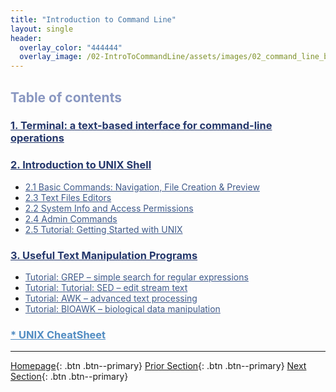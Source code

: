 ```yaml
---
title: "Introduction to Command Line"
layout: single
header:
  overlay_color: "444444"
  overlay_image: /02-IntroToCommandLine/assets/images/02_command_line_banner.png
---
```





## <span style="color: #8997c1;">Table of contents</span>

### **<a href="01-terminal-basics" style="color: #24376b;">1. Terminal: a text-based interface for command-line operations</a>**

### **<a href="02-intro-to-unix-shell" style="color: #24376b;">2. Introduction to UNIX Shell</a>**
* <a href="02A-basic-commands" style="color: #3f5a8a;">2.1 Basic Commands: Navigation, File Creation & Preview</a>
* <a href="02B-text-files-editors" style="color: #3f5a8a;">2.3 Text Files Editors</a>
* <a href="02C-unix-system-info-permissions" style="color: #3f5a8a;">2.2 System Info and Access Permissions</a>
* <a href="02D-admin-commands" style="color: #3f5a8a;">2.4 Admin Commands</a>
* <a href="02E-tutorial-unix-getting-started" style="color: #3f5a8a;">2.5 Tutorial: Getting Started with UNIX</a>

### **<a href="03-text-manipulation-programs" style="color: #24376b;">3. Useful Text Manipulation Programs</a>**
  * <a href="03A-tutorial-unix-grep" style="color: #3f5a8a;">Tutorial: GREP – simple search for regular expressions</a>
  * <a href="03B-tutorial-unix-sed" style="color: #3f5a8a;">Tutorial: Tutorial: SED – edit stream text</a>
  * <a href="3C-tutorial-unix-awk" style="color: #3f5a8a;">Tutorial: AWK – advanced text processing</a>
  * <a href="03D-tutorial-unix-bioawk" style="color: #3f5a8a;">Tutorial: BIOAWK – biological data manipulation</a>

### <a href="04-unix-cheat-sheet" style="color: #518cc2;">* UNIX CheatSheet</a>
---

[Homepage](../index.md){: .btn  .btn--primary}
[Prior Section](../01-IntroToDataScience/00-IntroToDataScience-LandingPage){: .btn  .btn--primary}
[Next Section](../03-SetUpComputingMachine/00-SetUpComputingMachine-LandingPage){: .btn  .btn--primary}
